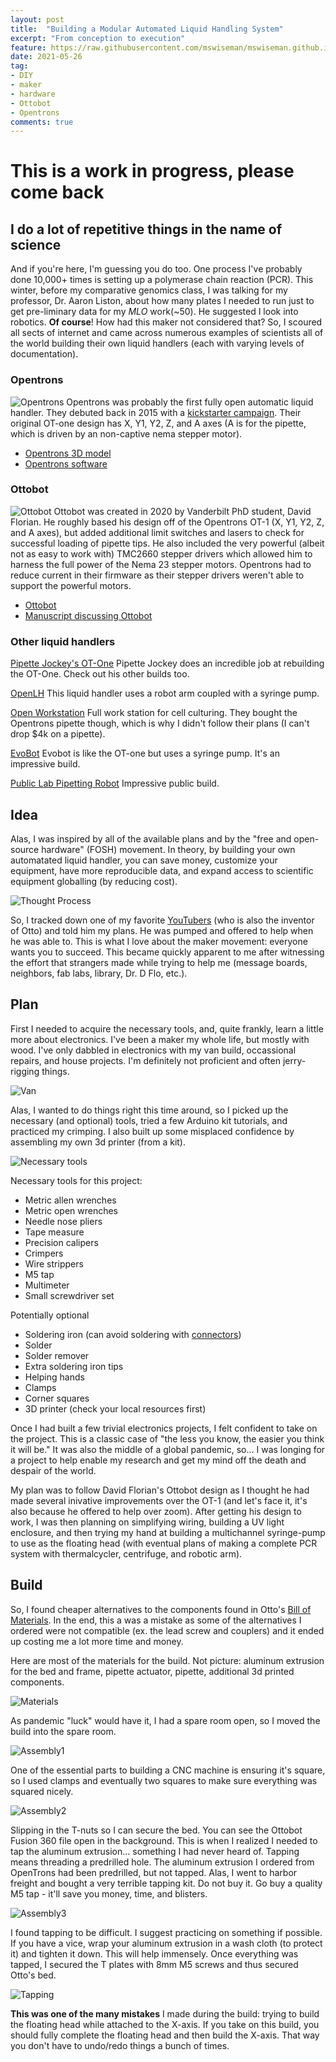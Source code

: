 ```yaml
---
layout: post
title:  "Building a Modular Automated Liquid Handling System"
excerpt: "From conception to execution"
feature: https://raw.githubusercontent.com/mswiseman/mswiseman.github.io/master/assets/img/wiring.jpg
date: 2021-05-26
tag:
- DIY 
- maker
- hardware
- Ottobot
- Opentrons
comments: true
---
```


# This is a work in progress, please come back

## I do a lot of repetitive things in the name of science

And if you're here, I'm guessing you do too. One process I've probably done 10,000+ times is setting up a polymerase chain reaction (PCR). This winter, before my comparative genomics class, I was talking for my professor, Dr. Aaron Liston, about how many plates I needed to run just to get pre-liminary data for my *MLO* work(~50). He suggested I look into robotics. **Of course**! How had this maker not considered that? So, I scoured all sects of internet and came across numerous examples of scientists all of the world building their own liquid handlers (each with varying levels of documentation). 

### Opentrons
![Opentrons](https://opentrons.com/static/OT1_app-6bf1e6dce7a7ab1597563f2737975d8a.jpg)
Opentrons was probably the first fully open automatic liquid handler. They debuted back in 2015 with a [kickstarter campaign](https://www.kickstarter.com/projects/932664050/opentrons-open-source-rapid-prototyping-for-biolog). Their original OT-one design has X, Y1, Y2, Z, and A axes (A is for the pipette, which is driven by an non-captive nema stepper motor). 
* [Opentrons 3D model](https://sketchfab.com/3d-models/otone-liquid-handling-robot-0db23019eee5445f9fcebc73fa510a25)
* [Opentrons software](https://github.com/Opentrons)

### Ottobot
![Ottobot](https://raw.githubusercontent.com/mswiseman/mswiseman.github.io/master/assets/img/otto.webp)
Ottobot was created in 2020 by Vanderbilt PhD student, David Florian. He roughly based his design off of the Opentrons OT-1 (X, Y1, Y2, Z, and A axes), but added additional limit switches and lasers to check for successful loading of pipette tips. He also included the very powerful (albeit not as easy to work with) TMC2660 stepper drivers which allowed him to harness the full power of the Nema 23 stepper motors. Opentrons had to reduce current in their firmware as their stepper drivers weren't able to support the powerful motors. 
* [Ottobot](https://openliquidhandler.com/)
* [Manuscript discussing Ottobot](https://www.nature.com/articles/s41598-020-70465-5)

### Other liquid handlers
[Pipette Jockey's OT-One](http://pipettejockey.com/2018/01/03/making-a-opentrons-compatible-liquid-handling-robot/)
Pipette Jockey does an incredible job at rebuilding the OT-One. Check out his other builds too. 

[OpenLH](https://www.youtube.com/watch?v=r-m2pXBq76A)
This liquid handler uses a robot arm coupled with a syringe pump. 

[Open Workstation](https://www.sciencedirect.com/science/article/pii/S2468067220300614)
Full work station for cell culturing. They bought the Opentrons pipette though, which is why I didn't follow their plans (I can't drop $4k on a pipette). 

[EvoBot](https://www.mdpi.com/2076-3417/10/3/814/htm)
Evobot is like the OT-one but uses a syringe pump. It's an impressive build. 

[Public Lab Pipetting Robot](https://publiclab.org/notes/JSummers/12-29-2018/a-diy-pipetting-robot-for-biochemistry-applications-part-1-hardware)
Impressive public build. 

## Idea

Alas, I was inspired by all of the available plans and by the "free and open-source hardware" (FOSH) movement. In theory, by building your own automatated liquid handler, you can save money, customize your equipment, have more reproducible data, and expand access to scientific equipment globalling (by reducing cost). 

![Thought Process](https://raw.githubusercontent.com/mswiseman/mswiseman.github.io/master/assets/img/thoughtprocess.png)

So, I tracked down one of my favorite [YouTubers](https://www.youtube.com/channel/UCJ10renzLSd4cJEn-C2e_Tw) (who is also the inventor of Otto) and told him my plans. He was pumped and offered to help when he was able to. This is what I love about the maker movement: everyone wants you to succeed. This became quickly apparent to me after witnessing the effort that strangers made while trying to help me (message boards, neighbors, fab labs, library, Dr. D Flo, etc.). 

## Plan

First I needed to acquire the necessary tools, and, quite frankly, learn a little more about electronics. I've been a maker my whole life, but mostly with wood. I've only dabbled in electronics with my van build, occassional repairs, and house projects. I'm definitely not proficient and often jerry-rigging things. 

![Van](https://raw.githubusercontent.com/mswiseman/mswiseman.github.io/master/assets/img/IMG_9623(1).JPG)

Alas, I wanted to do things right this time around, so I picked up the necessary (and optional) tools, tried a few Arduino kit tutorials, and practiced my crimping. I also built up some misplaced confidence by assembling my own 3d printer (from a kit). 

![Necessary tools](https://raw.githubusercontent.com/mswiseman/mswiseman.github.io/master/assets/img/tools.png)

Necessary tools for this project:
* Metric allen wrenches
* Metric open wrenches
* Needle nose pliers 
* Tape measure
* Precision calipers
* Crimpers
* Wire strippers
* M5 tap
* Multimeter
* Small screwdriver set

Potentially optional
* Soldering iron (can avoid soldering with [connectors](https://3daddict.com/3d-printer-wiring/))
* Solder
* Solder remover
* Extra soldering iron tips
* Helping hands
* Clamps
* Corner squares
* 3D printer (check your local resources first)

Once I had built a few trivial electronics projects, I felt confident to take on the project. This is a classic case of "the less you know, the easier you think it will be." It was also the middle of a global pandemic, so... I was longing for a project to help enable my research and get my mind off the death and despair of the world. 

My plan was to follow David Florian's Ottobot design as I thought he had made several inivative improvements over the OT-1 (and let's face it, it's also because he offered to help over zoom). After getting his design to work, I was then planning on simplifying wiring, building a UV light enclosure, and then trying my hand at building a multichannel syringe-pump to use as the floating head (with eventual plans of making a complete PCR system with thermalcycler, centrifuge, and robotic arm).

## Build

So, I found cheaper alternatives to the components found in Otto's [Bill of Materials](https://github.com/DrD-Flo/OTTO/blob/master/assets/download/OTTO-BOM-7-1-20.xlsx). In the end, this a was a mistake as some of the alternatives I ordered were not compatible (ex. the lead screw and couplers) and it ended up costing me a lot more time and money. 

Here are most of the materials for the build. Not picture: aluminum extrusion for the bed and frame, pipette actuator, pipette, additional 3d printed components. 

![Materials](https://raw.githubusercontent.com/mswiseman/mswiseman.github.io/master/assets/img/materials.png)

As pandemic "luck" would have it, I had a spare room open, so I moved the build into the spare room. 

![Assembly1](https://raw.githubusercontent.com/mswiseman/mswiseman.github.io/master/assets/img/assembly1.png)

One of the essential parts to building a CNC machine is ensuring it's square, so I used clamps and eventually two squares to make sure everything was squared nicely. 

![Assembly2](https://raw.githubusercontent.com/mswiseman/mswiseman.github.io/master/assets/img/assembly2.png)

Slipping in the T-nuts so I can secure the bed. You can see the Ottobot Fusion 360 file open in the background. This is when I realized I needed to tap the aluminum extrusion... something I had never heard of. Tapping means threading a predrilled hole. The aluminum extrusion I ordered from OpenTrons had been predrilled, but not tapped. Alas, I went to harbor freight and bought a very terrible tapping kit. Do not buy it. Go buy a quality M5 tap - it'll save you money, time, and blisters. 

![Assembly3](https://raw.githubusercontent.com/mswiseman/mswiseman.github.io/master/assets/img/assembly3.png)

I found tapping to be difficult. I suggest practicing on something if possible. If you have a vice, wrap your aluminum extrusion in a wash cloth (to protect it) and tighten it down. This will help immensely. Once everything was tapped, I secured the T plates with 8mm M5 screws and thus secured Otto's bed. 


![Tapping](https://raw.githubusercontent.com/mswiseman/mswiseman.github.io/master/assets/img/IMG_4179(2).gif)


**This was one of the many mistakes** I made during the build: trying to build the floating head while attached to the X-axis. If you take on this build, you should fully complete the floating head and then build the X-axis.  That way you don't have to undo/redo things a bunch of times. 






